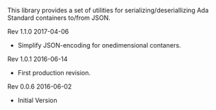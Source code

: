 This library provides a set of utilities for serializing/deseriallizing
Ada Standard containers to/from JSON.

Rev 1.1.0 2017-04-06
 * Simplify JSON-encoding for onedimensional contaners.

Rev 1.0.1 2016-06-14
 * First production revision.

Rev 0.0.6 2016-06-02
 * Initial Version
